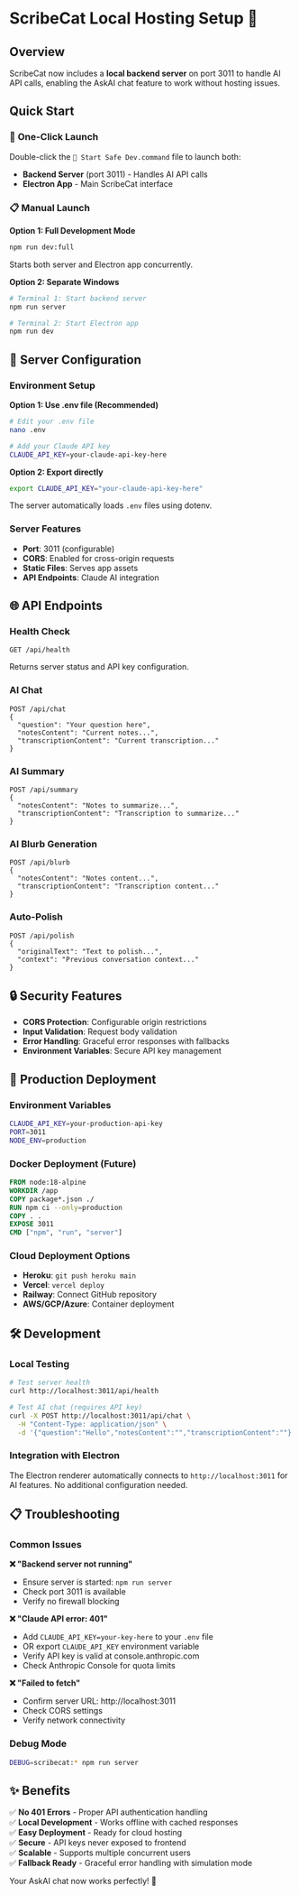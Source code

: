 # ScribeCat Local Hosting Setup 🚀

## Overview

ScribeCat now includes a **local backend server** on port 3011 to handle AI API calls, enabling the AskAI chat feature to work without hosting issues.

## Quick Start

### 🚀 **One-Click Launch**
Double-click the `🚀 Start Safe Dev.command` file to launch both:
- **Backend Server** (port 3011) - Handles AI API calls
- **Electron App** - Main ScribeCat interface

### 📋 **Manual Launch**

**Option 1: Full Development Mode**
```bash
npm run dev:full
```
Starts both server and Electron app concurrently.

**Option 2: Separate Windows**
```bash
# Terminal 1: Start backend server
npm run server

# Terminal 2: Start Electron app
npm run dev
```

## 🔧 **Server Configuration**

### Environment Setup
**Option 1: Use .env file (Recommended)**
```bash
# Edit your .env file
nano .env

# Add your Claude API key
CLAUDE_API_KEY=your-claude-api-key-here
```

**Option 2: Export directly**
```bash
export CLAUDE_API_KEY="your-claude-api-key-here"
```

The server automatically loads `.env` files using dotenv.

### Server Features
- **Port**: 3011 (configurable)
- **CORS**: Enabled for cross-origin requests
- **Static Files**: Serves app assets
- **API Endpoints**: Claude AI integration

## 🌐 **API Endpoints**

### Health Check
```
GET /api/health
```
Returns server status and API key configuration.

### AI Chat
```
POST /api/chat
{
  "question": "Your question here",
  "notesContent": "Current notes...",
  "transcriptionContent": "Current transcription..."
}
```

### AI Summary
```
POST /api/summary
{
  "notesContent": "Notes to summarize...",
  "transcriptionContent": "Transcription to summarize..."
}
```

### AI Blurb Generation
```
POST /api/blurb
{
  "notesContent": "Notes content...",
  "transcriptionContent": "Transcription content..."
}
```

### Auto-Polish
```
POST /api/polish
{
  "originalText": "Text to polish...",
  "context": "Previous conversation context..."
}
```

## 🔒 **Security Features**

- **CORS Protection**: Configurable origin restrictions
- **Input Validation**: Request body validation
- **Error Handling**: Graceful error responses with fallbacks
- **Environment Variables**: Secure API key management

## 🚀 **Production Deployment**

### Environment Variables
```bash
CLAUDE_API_KEY=your-production-api-key
PORT=3011
NODE_ENV=production
```

### Docker Deployment (Future)
```dockerfile
FROM node:18-alpine
WORKDIR /app
COPY package*.json ./
RUN npm ci --only=production
COPY . .
EXPOSE 3011
CMD ["npm", "run", "server"]
```

### Cloud Deployment Options
- **Heroku**: `git push heroku main`
- **Vercel**: `vercel deploy`
- **Railway**: Connect GitHub repository
- **AWS/GCP/Azure**: Container deployment

## 🛠 **Development**

### Local Testing
```bash
# Test server health
curl http://localhost:3011/api/health

# Test AI chat (requires API key)
curl -X POST http://localhost:3011/api/chat \
  -H "Content-Type: application/json" \
  -d '{"question":"Hello","notesContent":"","transcriptionContent":""}'
```

### Integration with Electron
The Electron renderer automatically connects to `http://localhost:3011` for AI features. No additional configuration needed.

## 📋 **Troubleshooting**

### Common Issues

**❌ "Backend server not running"**
- Ensure server is started: `npm run server`
- Check port 3011 is available
- Verify no firewall blocking

**❌ "Claude API error: 401"**
- Add `CLAUDE_API_KEY=your-key-here` to your `.env` file
- OR export `CLAUDE_API_KEY` environment variable
- Verify API key is valid at console.anthropic.com
- Check Anthropic Console for quota limits

**❌ "Failed to fetch"**
- Confirm server URL: http://localhost:3011
- Check CORS settings
- Verify network connectivity

### Debug Mode
```bash
DEBUG=scribecat:* npm run server
```

## ✨ **Benefits**

✅ **No 401 Errors** - Proper API authentication handling  
✅ **Local Development** - Works offline with cached responses  
✅ **Easy Deployment** - Ready for cloud hosting  
✅ **Secure** - API keys never exposed to frontend  
✅ **Scalable** - Supports multiple concurrent users  
✅ **Fallback Ready** - Graceful error handling with simulation mode

Your AskAI chat now works perfectly! 🎉